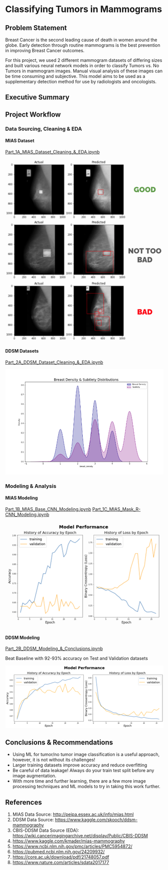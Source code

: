 # Classifying Tumors in Mammograms

## Problem Statement

Breast Cancer is the second leading cause of death in women around the globe. Early detection through routine mammograms is the best prevention in improving Breast Cancer outcomes. 

For this project, we used 2 different mammogram datasets of differing sizes and built various neural network models in order to classify Tumors vs. No Tumors in mammogram images. Manual visual analysis of these images can be time consuming and subjective. This model aims to be used as a supplementary detection method for use by radiologists and oncologists.

## Executive Summary

## Project Workflow

### Data Sourcing, Cleaning & EDA

#### MIAS Dataset
[Part_1A_MIAS_Dataset_Cleaning_&_EDA.ipynb](https://github.com/ebsiegs/tumor_image_classification/blob/master/code/Part_1A_MIAS_Dataset_Cleaning_&_EDA.ipynb)

![mias_mask](https://github.com/ebsiegs/tumor_image_classification/blob/master/images/mias_mask.png)

#### DDSM Datasets
[Part_2A_DDSM_Dataset_Cleaning_&_EDA.ipynb](https://github.com/ebsiegs/tumor_image_classification/blob/master/code/Part_2A_DDSM_Dataset_Cleaning_&_EDA.ipynb)

![density_subtlety](https://github.com/ebsiegs/tumor_image_classification/blob/master/images/ddsm_density_subtlety.png)

### Modeling & Analysis
#### MIAS Modeling
[Part_1B_MIAS_Base_CNN_Modeling.ipynb](https://github.com/ebsiegs/tumor_image_classification/blob/master/code/Part_1B_MIAS_Base_CNN_Modeling.ipynb)
[Part_1C_MIAS_Mask_R-CNN_Modeling.ipynb](https://github.com/ebsiegs/tumor_image_classification/blob/master/code/Part_1C_MIAS_Mask_R-CNN_Modeling.ipynb)

![mias_model](https://github.com/ebsiegs/tumor_image_classification/blob/master/images/mias_model.png)

#### DDSM Modeling
[Part_2B_DDSM_Modeling_&_Conclusions.ipynb](https://github.com/ebsiegs/tumor_image_classification/blob/master/code/Part_1C_MIAS_Mask_R-CNN_Modeling.ipynb)

Beat Baseline with 92-93% accuracy on Test and Validation datasets

![ddsm_model](https://github.com/ebsiegs/tumor_image_classification/blob/master/images/ddsm_model.png)

## Conclusions & Recommendations
- Using ML for tumor/no tumor image classification is a useful approach, however, it is not without its challenges!
- Larger training datasets improve accuracy and reduce overfitting
- Be careful of data leakage! Always do your train test split before any image augmentation. 
- With more time and further learning, there are a few more  image processing techniques and ML models to try in taking this work further.

## References
1. MIAS Data Source: http://peipa.essex.ac.uk/info/mias.html
2. DDSM Data Source: https://www.kaggle.com/skooch/ddsm-mammography
3. CBIS-DDSM Data Source (EDA): https://wiki.cancerimagingarchive.net/display/Public/CBIS-DDSM
3. https://www.kaggle.com/kmader/mias-mammography
4. https://www.ncbi.nlm.nih.gov/pmc/articles/PMC5954872/
5. https://pubmed.ncbi.nlm.nih.gov/24209932/
6. https://core.ac.uk/download/pdf/21748057.pdf
7. https://www.nature.com/articles/sdata2017177
